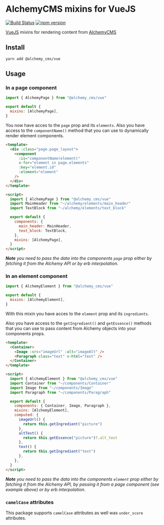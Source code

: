 # AlchemyCMS mixins for VueJS

[![Build Status](https://travis-ci.com/AlchemyCMS/alchemy-vue.svg?branch=main)](https://travis-ci.com/AlchemyCMS/alchemy-vue)
[![npm version](https://badge.fury.io/js/%40alchemy_cms%2Fvue.svg)](https://badge.fury.io/js/%40alchemy_cms%2Fvue)

[VueJS](https://vuejs.org) mixins for rendering content from [AlchemyCMS](https://alchemy-cms.com)

## Install

```
yarn add @alchemy_cms/vue
```

## Usage

### In a page component

```js
import { AlchemyPage } from "@alchemy_cms/vue"

export default {
  mixins: [AlchemyPage],
}
```

You now have acces to the `page` prop and its `elements`. Also you have access to the `componentName()` method that you can use to dynamically render element components.

```html
<template>
  <div :class="page.page_layout">
    <component
      :is="componentName(element)"
      v-for="element in page.elements"
      :key="element.id"
      :element="element"
    />
  </div>
</template>

<script>
  import { AlchemyPage } from "@alchemy_cms/vue"
  import MainHeader from "~/alchemy/elements/main_header"
  import TextBlock from "~/alchemy/elements/text_block"

  export default {
    components: {
      main_header: MainHeader,
      text_block: TextBlock,
    },
    mixins: [AlchemyPage],
  }
</script>
```

_**Note** you need to pass the data into the components `page` prop either by fetching it from the Alchemy API or by erb interpolation._

### In an element component

```js
import { AlchemyElement } from "@alchemy_cms/vue"

export default {
  mixins: [AlchemyElement],
}
```

With this mixin you have acces to the `element` prop and its `ingredients`.

Also you have access to the `getIngredient()` and `getEssence()` methods that you can use to pass content from Alchemy objects into your components props.

```html
<template>
  <Container>
    <Image :src="imageUrl" :alt="imageAlt" />
    <Paragraph class="text" v-html="text" />
  </Container>
</template>

<script>
  import { AlchemyElement } from "@alchemy_cms/vue"
  import Container from "~/components/Container"
  import Image from "~/components/Image"
  import Paragraph from "~/components/Paragraph"

  export default {
    components: { Container, Image, Paragraph },
    mixins: [AlchemyElement],
    computed: {
      imageUrl() {
        return this.getIngredient("picture")
      },
      altText() {
        return this.getEssence("picture")?.alt_text
      },
      text() {
        return this.getIngredient("text")
      },
    },
  }
</script>
```

_**Note** you need to pass the data into the components `element` prop either by fetching it from the Alchemy API, by passing it from a page component (see example above) or by erb interpolation._

### `camelCase` attributes

This package supports `camelCase` attributes as well was `under_score` attributes.
